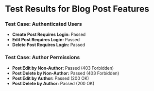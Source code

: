 # Test Results for Blog Post Features

### Test Case: Authenticated Users
- **Create Post Requires Login:** Passed
- **Edit Post Requires Login:** Passed
- **Delete Post Requires Login:** Passed

### Test Case: Author Permissions
- **Post Edit by Non-Author:** Passed (403 Forbidden)
- **Post Delete by Non-Author:** Passed (403 Forbidden)
- **Post Edit by Author:** Passed (200 OK)
- **Post Delete by Author:** Passed (200 OK)
